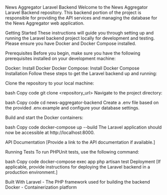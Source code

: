 News Aggregator Laravel Backend
Welcome to the News Aggregator Laravel Backend repository. This backend portion of the project is responsible for providing the API services and managing the database for the News Aggregator web application.

Getting Started
These instructions will guide you through setting up and running the Laravel backend project locally for development and testing. Please ensure you have Docker and Docker Compose installed.

Prerequisites
Before you begin, make sure you have the following prerequisites installed on your development machine:

Docker: Install Docker
Docker Compose: Install Docker Compose
Installation
Follow these steps to get the Laravel backend up and running:

Clone the repository to your local machine:

bash
Copy code
git clone <repository_url>
Navigate to the project directory:

bash
Copy code
cd news-aggregator-backend
Create a .env file based on the provided .env.example and configure your database settings.

Build and start the Docker containers:

bash
Copy code
docker-compose up --build
The Laravel application should now be accessible at http://localhost:8000.

API Documentation
[Provide a link to the API documentation if available.]

Running Tests
To run PHPUnit tests, use the following command:

bash
Copy code
docker-compose exec app php artisan test
Deployment
[If applicable, provide instructions for deploying the Laravel backend in a production environment.]

Built With
Laravel - The PHP framework used for building the backend
Docker - Containerization platform

